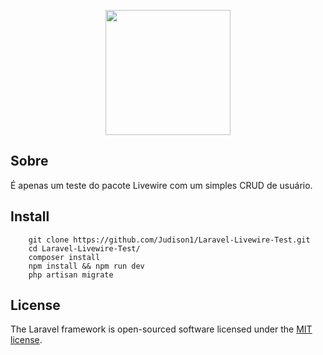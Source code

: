 <p align="center"><img src="https://res.cloudinary.com/dtfbvvkyp/image/upload/v1566331377/laravel-logolockup-cmyk-red.svg" width="200"></p>

## Sobre
   É apenas um teste do pacote Livewire com um simples CRUD de usuário.

## Install

```terminal
    git clone https://github.com/Judison1/Laravel-Livewire-Test.git
    cd Laravel-Livewire-Test/
    composer install
    npm install && npm run dev
    php artisan migrate
```

## License

The Laravel framework is open-sourced software licensed under the [MIT license](https://opensource.org/licenses/MIT).
